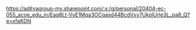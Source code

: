 https://adityagroup-my.sharepoint.com/:x:/g/personal/20404-ec-055_acoe_edu_in/Eaq8Lt-VvE1Mqa3OCqasd44BcdVxy7UkplUrle3L_pa8_Q?e=xfaKDN
